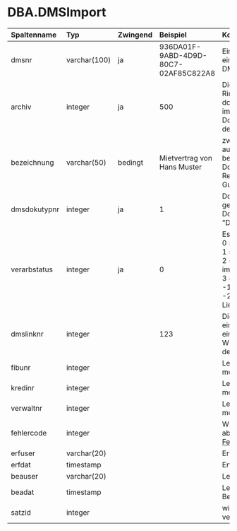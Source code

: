 # DBA.DMSImport
|Spaltenname|Typ|Zwingend|Beispiel|Kommentar|
|:----------|:--|:-------|:-------|:--------|
|dmsnr|varchar(100)|ja|936DA01F-9ABD-4D9D-80C7-02AF85C822A8|Eindeutige Identifikation eines Dokuments aus DMS|
|archiv|integer|ja|500|Die Archivnr wird von Rimo R5 vergeben, kann dort jedoch<br>im Rahmen der E-Dossier Archive frei defineirt werden|
|bezeichnung|varchar(50)|bedingt|Mietvertrag von Hans Muster|zwingend nur für automatischen Import bei allen<br> Dokumenten ausser 1 Rechnung und 2 Gutschrift|
|dmsdokutypnr|integer|ja|1|Dokumententypnummer gemäss separater Dokumentation "Dokumententypen.xlsx"|
|verarbstatus|integer|ja|0|Es gibt folgende Status:<br>0 = bereit zum Import<br>1 = in Arbeit<br>2 = erfolgreich importiert<br>3 = blockiert im Rimo R5<br>-1 = fehlerhafter Import<br>-2 = fehlerhafte Lieferung|
|dmslinknr|integer||123|Die Rimo R5 interne eindeutige Nummer eines jeden Dokuments<br>Wird durch Rimo R5 definiert|
|fibunr|integer|||Legacyfeld – wird nicht mehr aktiv verwendet.|
|kredinr|integer|||Legacyfeld – wird nicht mehr aktiv verwendet.|
|verwaltnr|integer|||Legacyfeld – wird nicht mehr aktiv verwendet.|
|fehlercode|integer|||Wird von Rimo R5 abgefüllt. Gemäss [Fehlercodeliste](/_staging%20area/fehlercodes.md).|
|erfuser|varchar(20)|||Erfassungsuser|
|erfdat|timestamp|||Erfassungsdatum|
|beauser|varchar(20)|||Letzer Bearbeitungsuser|
|beadat|timestamp|||Letztes Bearbeitungsdatum|
|satzid|integer|||wird nur von Rimo R5 verwendet|

